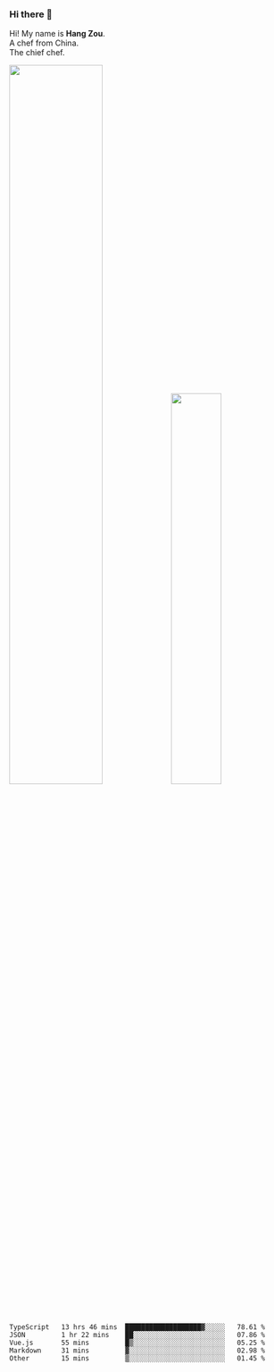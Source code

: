 ### Hi there 👋

Hi! My name is **Hang Zou**.  
A chef from China.  
The chief chef.

<img align="" width="57.5%" src="https://github-readme-stats.vercel.app/api?username=zouhangwithsweet&hide_title=true&hide_border=true&show_icons=true&include_all_commits=true&line_height=21" /><img align="" width="42.4%" src="https://github-readme-stats.vercel.app/api/top-langs/?username=zouhangwithsweet&hide_title=true&hide_border=true&layout=compact" />

<!--START_SECTION:waka-->

```text
TypeScript   13 hrs 46 mins  ███████████████████▓░░░░░   78.61 %
JSON         1 hr 22 mins    ██░░░░░░░░░░░░░░░░░░░░░░░   07.86 %
Vue.js       55 mins         █▒░░░░░░░░░░░░░░░░░░░░░░░   05.25 %
Markdown     31 mins         ▓░░░░░░░░░░░░░░░░░░░░░░░░   02.98 %
Other        15 mins         ▒░░░░░░░░░░░░░░░░░░░░░░░░   01.45 %
```

<!--END_SECTION:waka-->
